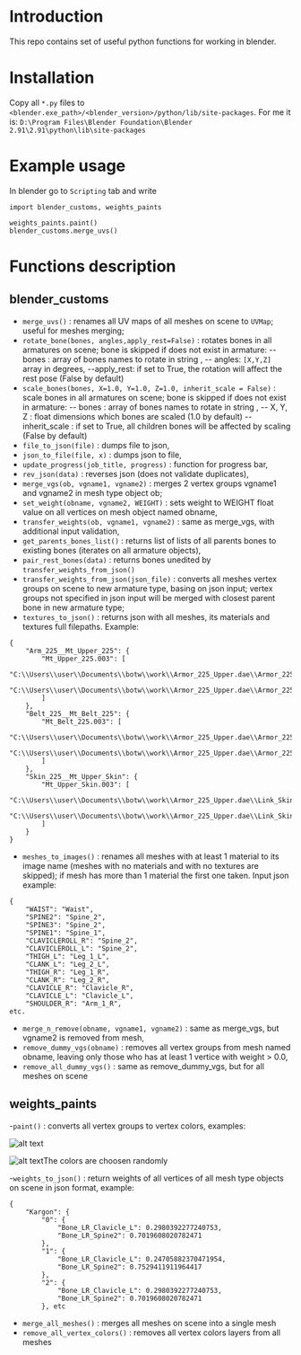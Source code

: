 # Introduction
This repo contains set of useful python functions for working in blender.

# Installation
Copy all ``*.py`` files to ``<blender.exe_path>/<blender_version>/python/lib/site-packages``. For me it is: 
```D:\Program Files\Blender Foundation\Blender 2.91\2.91\python\lib\site-packages```

# Example usage
In blender go to ``Scripting`` tab and write 
```
import blender_customs, weights_paints

weights_paints.paint()
blender_customs.merge_uvs()
```

# Functions description
## blender_customs
- 	``merge_uvs()`` : renames all UV maps of all meshes on scene to ``UVMap``; useful for meshes merging;
- ``rotate_bone(bones, angles,apply_rest=False)`` :  rotates bones in all armatures on scene; bone is skipped if does not exist in armature:
-- bones : array of bones names to rotate in string ,
-- angles: ``[X,Y,Z]`` array in degrees,
--apply_rest: if set to True, the rotation will affect the rest pose (False by default)
- ``scale_bones(bones, X=1.0, Y=1.0, Z=1.0, inherit_scale = False)`` :  scale bones in all armatures on scene; bone is skipped if does not exist in armature:
-- bones : array of bones names to rotate in string ,
-- X, Y, Z : float dimensions which bones are scaled (1.0 by default)
--inherit_scale : if set to True, all children bones will be affected by scaling (False by default)
- ``file_to_json(file)`` : dumps file to json,
- ``json_to_file(file, x)`` : dumps json to file,
- ``update_progress(job_title, progress)`` : function for progress bar,
- ``rev_json(data)`` : reverses json (does not validate duplicates),
- ``merge_vgs(ob, vgname1, vgname2)`` : merges 2 vertex groups vgname1 and vgname2 in mesh type object ob;
- ``set_weight(obname, vgname2, WEIGHT)`` : sets weight to WEIGHT float value on all vertices on mesh object named obname,
- ``transfer_weights(ob, vgname1, vgname2)`` : same as merge_vgs, with additional input validation,
- ``get_parents_bones_list()`` : returns list of lists of all parents bones to existing bones (iterates on all armature objects),
- ``pair_rest_bones(data)`` : returns bones unedited by ``transfer_weights_from_json()``
- ``transfer_weights_from_json(json_file)`` : converts all meshes vertex groups on scene to new armature type, basing on json input; vertex groups not specified in json input will be merged with closest parent bone in new armature type;
- ``textures_to_json()`` : returns json with all meshes, its materials and textures full filepaths. 
Example:
```
{
    "Arm_225__Mt_Upper_225": {
        "Mt_Upper_225.003": [
            "C:\\Users\\user\\Documents\\botw\\work\\Armor_225_Upper.dae\\Armor_225_Upper_Alb.png",
            "C:\\Users\\user\\Documents\\botw\\work\\Armor_225_Upper.dae\\Armor_225_Upper_Spm.png"
        ]
    },
    "Belt_225__Mt_Belt_225": {
        "Mt_Belt_225.003": [
            "C:\\Users\\user\\Documents\\botw\\work\\Armor_225_Upper.dae\\Armor_225_Belt_Alb.png",
            "C:\\Users\\user\\Documents\\botw\\work\\Armor_225_Upper.dae\\Armor_225_Belt_Spm.png"
        ]
    },
    "Skin_225__Mt_Upper_Skin": {
        "Mt_Upper_Skin.003": [
            "C:\\Users\\user\\Documents\\botw\\work\\Armor_225_Upper.dae\\Link_Skin_Alb.png",
            "C:\\Users\\user\\Documents\\botw\\work\\Armor_225_Upper.dae\\Link_Skin_Spm.png"
        ]
    }
}
```
- ``meshes_to_images()`` : renames all meshes with at least 1 material to its image name (meshes with no materials and with no textures are skipped); if mesh has more than 1 material the first one taken. 
Input json example:
```
{
	"WAIST": "Waist",
	"SPINE2": "Spine_2",
	"SPINE3": "Spine_2",
	"SPINE1": "Spine_1",
	"CLAVICLEROLL_R": "Spine_2",
	"CLAVICLEROLL_L": "Spine_2",
	"THIGH_L": "Leg_1_L",
	"CLANK_L": "Leg_2_L",
	"THIGH_R": "Leg_1_R",
	"CLANK_R": "Leg_2_R",
	"CLAVICLE_R": "Clavicle_R",
	"CLAVICLE_L": "Clavicle_L",
	"SHOULDER_R": "Arm_1_R",
etc.
```
- ``merge_n_remove(obname, vgname1, vgname2)`` : same as merge_vgs, but vgname2 is removed from mesh,
- ``remove_dummy_vgs(obname)`` : removes all vertex groups from mesh named obname, leaving only those who has at least 1 vertice with weight > 0.0,
- ``remove_all_dummy_vgs()`` : same as remove_dummy_vgs, but for all meshes on scene
## weights_paints
-``paint()`` : converts all vertex groups to vertex colors, examples:

![alt text](https://cdn.discordapp.com/attachments/316759796340621323/835942906883342367/unknown.png)

![alt text](https://media.discordapp.net/attachments/316759796340621323/835939628992168006/unknown.png)The colors are choosen randomly

-``weights_to_json()`` : return weights of all vertices of all mesh type objects on scene in json format, example:
```
{
    "Kargon": {
        "0": {
            "Bone_LR_Clavicle_L": 0.2980392277240753,
            "Bone_LR_Spine2": 0.7019608020782471
        },
        "1": {
            "Bone_LR_Clavicle_L": 0.24705882370471954,
            "Bone_LR_Spine2": 0.7529411911964417
        },
        "2": {
            "Bone_LR_Clavicle_L": 0.2980392277240753,
            "Bone_LR_Spine2": 0.7019608020782471
        }, etc
   ```
   
- ``merge_all_meshes()`` : merges all meshes on scene into a single mesh
- ``remove_all_vertex_colors()`` : removes all vertex colors layers from all meshes



